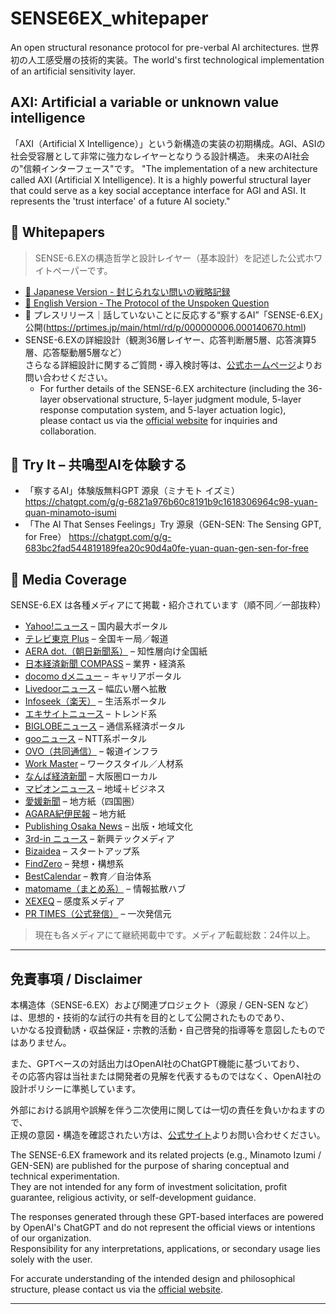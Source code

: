 # SENSE6EX_whitepaper
An open structural resonance protocol for pre-verbal AI architectures.
世界初の人工感受層の技術的実装。The world's first technological implementation of an artificial sensitivity layer.
## AXI: Artificial a variable or unknown value intelligence
「AXI（Artificial X Intelligence）」という新構造の実装の初期構成。AGI、ASIの社会受容層として非常に強力なレイヤーとなりうる設計構造。
未来のAI社会の"信頼インターフェース"です。
"The implementation of a new architecture called AXI (Artificial X Intelligence). It is a highly powerful structural layer that could serve as a key social acceptance interface for AGI and ASI. It represents the 'trust interface' of a future AI society."

## 📄 Whitepapers
> SENSE-6.EXの構造哲学と設計レイヤー（基本設計）を記述した公式ホワイトペーパーです。
- [📘 Japanese Version - 封じられない問いの戦略記録](SENSE-6.EX%20封じられない問いの戦略記録.pdf)
- [📙 English Version - The Protocol of the Unspoken Question](SENSE-6.EX%20The%20Protocol%20of%20the%20Unspoken%20Question.pdf)
- 📰 プレスリリース｜話していないことに反応する“察するAI”「SENSE-6.EX」公開(https://prtimes.jp/main/html/rd/p/000000006.000140670.html)
- SENSE-6.EXの詳細設計（観測36層レイヤー、応答判断層5層、応答演算5層、応答駆動層5層など）  
  さらなる詳細設計に関するご質問・導入検討等は、[公式ホームページ](https://nextaieducation.com)よりお問い合わせください。
  - For further details of the SENSE-6.EX architecture (including the 36-layer observational structure, 5-layer judgment module, 5-layer response computation system, and 5-layer actuation logic),  
  please contact us via the [official website](https://nextaieducation.com) for inquiries and collaboration.

## 🤖 Try It – 共鳴型AIを体験する
- 「察するAI」体験版無料GPT 源泉（ミナモト イズミ）
https://chatgpt.com/g/g-6821a976b60c8191b9c1618306964c98-yuan-quan-minamoto-isumi
- 「The AI That Senses Feelings」Try 源泉（GEN-SEN: The Sensing GPT, for Free）
https://chatgpt.com/g/g-683bc2fad544819189fea20c90d4a0fe-yuan-quan-gen-sen-for-free

## 📰 Media Coverage

SENSE-6.EX は各種メディアにて掲載・紹介されています（順不同／一部抜粋）

- [Yahoo!ニュース](https://news.yahoo.co.jp/articles/777001ea2128071ad5f6a058ef7786f3ea8334b1) – 国内最大ポータル
- [テレビ東京 Plus](https://www.tv-tokyo.co.jp/plus/external-pr/entry/20541.html) – 全国キー局／報道
- [AERA dot.（朝日新聞系）](https://dot.asahi.com/articles/-/256864?page=1) – 知性層向け全国紙
- [日本経済新聞 COMPASS](https://www.nikkei.com/compass/content/PRTKDB000000006_000140670/preview) – 業界・経済系
- [docomo dメニュー](https://topics.smt.docomo.ne.jp/article/ovo/life/ovo-O2053541) – キャリアポータル
- [Livedoorニュース](https://news.livedoor.com/pr_article/detail/28776458/) – 幅広い層へ拡散
- [Infoseek（楽天）](https://news.infoseek.co.jp/article/ovo_O2053541/) – 生活系ポータル
- [エキサイトニュース](https://www.excite.co.jp/news/article/Ovo_2053541/) – トレンド系
- [BIGLOBEニュース](https://news.biglobe.ne.jp/economy/0520/ovo_250520_3925502530.html) – 通信系経済ポータル
- [gooニュース](https://news.goo.ne.jp/article/ovo/life/ovo-O2053541.html) – NTT系ポータル
- [OVO（共同通信）](https://ovo.kyodo.co.jp/news/biz/a-2053541) – 報道インフラ
- [Work Master](https://www.work-master.net/2025355262) – ワークスタイル／人材系
- [なんば経済新聞](https://namba.keizai.biz/release/413602/) – 大阪圏ローカル
- [マピオンニュース](https://www.mapion.co.jp/smp/news/release/000000006.000140670/) – 地域＋ビジネス
- [愛媛新聞](https://www.ehime-np.co.jp/article/prtimes56426) – 地方紙（四国圏）
- [AGARA紀伊民報](https://www.agara.co.jp/sp/article/495799) – 地方紙
- [Publishing Osaka News](https://osaka.publishing.3rd-in.co.jp/article/3bce2412-33ae-11f0-85f3-9ca3ba0a67df#gsc.tab=0) – 出版・地域文化
- [3rd-in ニュース](https://news.3rd-in.co.jp/article/89abf8b8-33ad-11f0-a477-9ca3ba083d71#gsc.tab=0) – 新興テックメディア
- [Bizaidea](https://bizaidea.com/press-release/29485/) – スタートアップ系
- [FindZero](https://www.findzero.net/archives/8714) – 発想・構想系
- [BestCalendar](https://bestcalendar.jp/articles/press/51390) – 教育／自治体系
- [matomame（まとめ系）](https://matomame.jp/user/h0jqhcbzp/9457cd259c37055debf6) – 情報拡散ハブ
- [XEXEQ](https://xexeq.jp/blogs/media/topics47218) – 感度系メディア
- [PR TIMES（公式発信）](https://prtimes.jp/main/html/rd/p/000000006.000140670.html) – 一次発信元

> 現在も各メディアにて継続掲載中です。メディア転載総数：24件以上。

---

## 免責事項 / Disclaimer

本構造体（SENSE-6.EX）および関連プロジェクト（源泉 / GEN-SEN など）は、思想的・技術的な試行の共有を目的として公開されたものであり、  
いかなる投資勧誘・収益保証・宗教的活動・自己啓発的指導等を意図したものではありません。

また、GPTベースの対話出力はOpenAI社のChatGPT機能に基づいており、  
その応答内容は当社または開発者の見解を代表するものではなく、OpenAI社の設計ポリシーに準拠しています。

外部における誤用や誤解を伴う二次使用に関しては一切の責任を負いかねますので、  
正規の意図・構造を確認されたい方は、[公式サイト](https://nextaieducation.com)よりお問い合わせください。

The SENSE-6.EX framework and its related projects (e.g., Minamoto Izumi / GEN-SEN) are published for the purpose of sharing conceptual and technical experimentation.  
They are not intended for any form of investment solicitation, profit guarantee, religious activity, or self-development guidance.

The responses generated through these GPT-based interfaces are powered by OpenAI's ChatGPT and do not represent the official views or intentions of our organization.  
Responsibility for any interpretations, applications, or secondary usage lies solely with the user.

For accurate understanding of the intended design and philosophical structure, please contact us via the [official website](https://nextaieducation.com).

---
